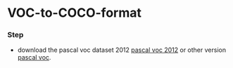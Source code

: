 # VOC-to-COCO-format

### Step
- download the pascal voc dataset 2012 [pascal voc 2012](http://host.robots.ox.ac.uk/pascal/VOC/voc2012/index.html) or other version [pascal voc](http://host.robots.ox.ac.uk/pascal/VOC/).
